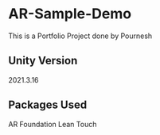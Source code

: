 # AR-Sample-Demo
This is a Portfolio Project done by Pournesh 

## Unity Version
2021.3.16

## Packages Used
AR Foundation
Lean Touch 
